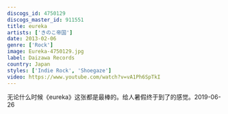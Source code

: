 ```yaml
---
discogs_id: 4750129
discogs_master_id: 911551
title: eureka
artists: ['きのこ帝国']
date: 2013-02-06
genre: ['Rock']
image: Eureka-4750129.jpg
label: Daizawa Records
country: Japan
styles: ['Indie Rock', 'Shoegaze']
video: https://www.youtube.com/watch?v=vA1Ph6SpTkI
---
```


无论什么时候《eureka》这张都是最棒的。给人暑假终于到了的感觉。2019-06-26